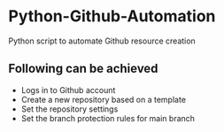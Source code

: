 # Python-Github-Automation
Python script to automate Github resource creation

Following can be achieved
-------------------------
- Logs in to Github account
- Create a new repository based on a template
- Set the repository settings
- Set the branch protection rules for main branch